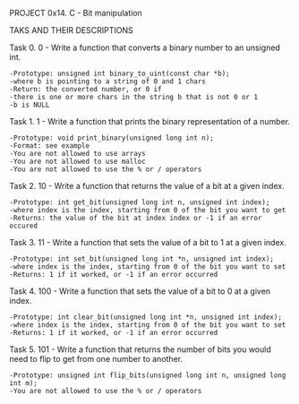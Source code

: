 PROJECT 0x14. C - Bit manipulation

TAKS AND THEIR DESCRIPTIONS

Task 0. 0 - Write a function that converts a binary number to an unsigned int.

	-Prototype: unsigned int binary_to_uint(const char *b);
	-where b is pointing to a string of 0 and 1 chars
	-Return: the converted number, or 0 if
	-there is one or more chars in the string b that is not 0 or 1
	-b is NULL

Task 1. 1 - Write a function that prints the binary representation of a number.

	-Prototype: void print_binary(unsigned long int n);
	-Format: see example
	-You are not allowed to use arrays
	-You are not allowed to use malloc
	-You are not allowed to use the % or / operators

Task 2. 10 - Write a function that returns the value of a bit at a given index.

	-Prototype: int get_bit(unsigned long int n, unsigned int index);
	-where index is the index, starting from 0 of the bit you want to get
	-Returns: the value of the bit at index index or -1 if an error occured

Task 3. 11 - Write a function that sets the value of a bit to 1 at a given index.

	-Prototype: int set_bit(unsigned long int *n, unsigned int index);
	-where index is the index, starting from 0 of the bit you want to set
	-Returns: 1 if it worked, or -1 if an error occurred

Task 4. 100 - Write a function that sets the value of a bit to 0 at a given index.

	-Prototype: int clear_bit(unsigned long int *n, unsigned int index);
	-where index is the index, starting from 0 of the bit you want to set
	-Returns: 1 if it worked, or -1 if an error occurred

Task 5. 101 - Write a function that returns the number of bits you would need to flip to get from one number to another.

	-Prototype: unsigned int flip_bits(unsigned long int n, unsigned long int m);
	-You are not allowed to use the % or / operators
